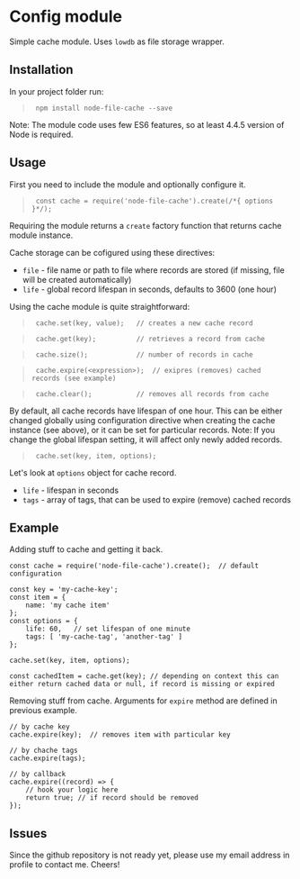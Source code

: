 # Config module #

Simple cache module. Uses `lowdb` as file storage wrapper.


## Installation

In your project folder run:
>` npm install node-file-cache --save`

Note: The module code uses few ES6 features, so at least 4.4.5 version of Node is required.


## Usage

First you need to include the module and optionally configure it.
>` const cache = require('node-file-cache').create(/*{ options }*/);`

Requiring the module returns a `create` factory function that returns cache module instance.

Cache storage can be cofigured using these directives:
* `file` - file name or path to file where records are stored (if missing, file will be created automatically)
* `life` - global record lifespan in seconds, defaults to 3600 (one hour)

Using the cache module is quite straightforward:
>` cache.set(key, value);   // creates a new cache record`

>` cache.get(key);          // retrieves a record from cache`

>` cache.size();            // number of records in cache`

>` cache.expire(<expression>);  // exipres (removes) cached records (see example)`

>` cache.clear();           // removes all records from cache`

By default, all cache records have lifespan of one hour. This can be either changed globally using configuration directive when creating the cache instance (see above), or it can be set for particular records.
Note: If you change the global lifespan setting, it will affect only newly added records.

>` cache.set(key, item, options);`

Let's look at `options` object for cache record.
* `life` - lifespan in seconds
* `tags` - array of tags, that can be used to expire (remove) cached records


## Example

Adding stuff to cache and getting it back.
```
const cache = require('node-file-cache').create();  // default configuration

const key = 'my-cache-key';
const item = {
    name: 'my cache item'
};
const options = {
    life: 60,   // set lifespan of one minute
    tags: [ 'my-cache-tag', 'another-tag' ]
};

cache.set(key, item, options);

const cachedItem = cache.get(key); // depending on context this can either return cached data or null, if record is missing or expired 
```

Removing stuff from cache. Arguments for `expire` method are defined in previous example.
```
// by cache key
cache.expire(key);  // removes item with particular key

// by chache tags
cache.expire(tags);

// by callback
cache.expire((record) => {
    // hook your logic here
    return true; // if record should be removed
});
```

## Issues

Since the github repository is not ready yet, please use my email address in profile to contact me. Cheers!